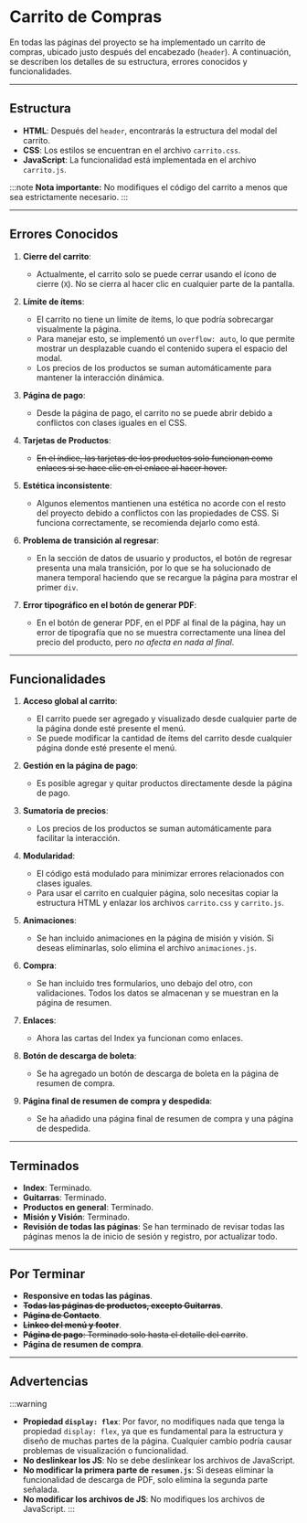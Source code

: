 # Carrito de Compras

En todas las páginas del proyecto se ha implementado un carrito de compras, ubicado justo después del encabezado (`header`). A continuación, se describen los detalles de su estructura, errores conocidos y funcionalidades.

---

## Estructura

- **HTML**: Después del `header`, encontrarás la estructura del modal del carrito.
- **CSS**: Los estilos se encuentran en el archivo `carrito.css`.
- **JavaScript**: La funcionalidad está implementada en el archivo `carrito.js`.

:::note
**Nota importante:** No modifiques el código del carrito a menos que sea estrictamente necesario.
:::

---

## Errores Conocidos

1. **Cierre del carrito**:
   - Actualmente, el carrito solo se puede cerrar usando el ícono de cierre (`X`). No se cierra al hacer clic en cualquier parte de la pantalla.

2. **Límite de ítems**:
   - El carrito no tiene un límite de ítems, lo que podría sobrecargar visualmente la página.
   - Para manejar esto, se implementó un `overflow: auto`, lo que permite mostrar un desplazable cuando el contenido supera el espacio del modal.
   - Los precios de los productos se suman automáticamente para mantener la interacción dinámica.

3. **Página de pago**:
   - Desde la página de pago, el carrito no se puede abrir debido a conflictos con clases iguales en el CSS.

4. **Tarjetas de Productos**:
   - ~~En el índice, las tarjetas de los productos solo funcionan como enlaces si se hace clic en el enlace al hacer hover.~~

5. **Estética inconsistente**:
   - Algunos elementos mantienen una estética no acorde con el resto del proyecto debido a conflictos con las propiedades de CSS. Si funciona correctamente, se recomienda dejarlo como está.

6. **Problema de transición al regresar**:
   - En la sección de datos de usuario y productos, el botón de regresar presenta una mala transición, por lo que se ha solucionado de manera temporal haciendo que se recargue la página para mostrar el primer `div`.

7. **Error tipográfico en el botón de generar PDF**:
   - En el botón de generar PDF, en el PDF al final de la página, hay un error de tipografía que no se muestra correctamente una línea del precio del producto, pero *no afecta en nada al final*.

---

## Funcionalidades

1. **Acceso global al carrito**:
   - El carrito puede ser agregado y visualizado desde cualquier parte de la página donde esté presente el menú.
   - Se puede modificar la cantidad de ítems del carrito desde cualquier página donde esté presente el menú.

2. **Gestión en la página de pago**:
   - Es posible agregar y quitar productos directamente desde la página de pago.

3. **Sumatoria de precios**:
   - Los precios de los productos se suman automáticamente para facilitar la interacción.

4. **Modularidad**:
   - El código está modulado para minimizar errores relacionados con clases iguales.
   - Para usar el carrito en cualquier página, solo necesitas copiar la estructura HTML y enlazar los archivos `carrito.css` y `carrito.js`.

5. **Animaciones**:
   - Se han incluido animaciones en la página de misión y visión. Si deseas eliminarlas, solo elimina el archivo `animaciones.js`.

6. **Compra**:
   - Se han incluido tres formularios, uno debajo del otro, con validaciones. Todos los datos se almacenan y se muestran en la página de resumen.

7. **Enlaces**:
   - Ahora las cartas del Index ya funcionan como enlaces.

8. **Botón de descarga de boleta**:
   - Se ha agregado un botón de descarga de boleta en la página de resumen de compra.

9. **Página final de resumen de compra y despedida**:
   - Se ha añadido una página final de resumen de compra y una página de despedida.

---

## Terminados

- **Index**: Terminado.
- **Guitarras**: Terminado.
- **Productos en general**: Terminado.
- **Misión y Visión**: Terminado.
- **Revisión de todas las páginas**: Se han terminado de revisar todas las páginas menos la de inicio de sesión y registro, por actualizar todo.

---

## Por Terminar

- **Responsive en todas las páginas**.
- ~~**Todas las páginas de productos, excepto Guitarras**~~.
- ~~**Página de Contacto**~~.
- ~~**Linkeo del menú y footer**~~.
- ~~**Página de pago**: Terminado solo hasta el detalle del carrito~~.
- **Página de resumen de compra**.

---

## Advertencias

:::warning
- **Propiedad `display: flex`**: Por favor, no modifiques nada que tenga la propiedad `display: flex`, ya que es fundamental para la estructura y diseño de muchas partes de la página. Cualquier cambio podría causar problemas de visualización o funcionalidad.
- **No deslinkear los JS**: No se debe deslinkear los archivos de JavaScript.
- **No modificar la primera parte de `resumen.js`**: Si deseas eliminar la funcionalidad de descarga de PDF, solo elimina la segunda parte señalada.
- **No modificar los archivos de JS**: No modifiques los archivos de JavaScript.
:::
